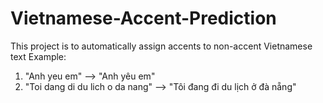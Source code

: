 # Vietnamese-Accent-Prediction
This project is to automatically assign accents to non-accent Vietnamese text
Example: 
1. "Anh yeu em" --> "Anh yêu em"
2. "Toi dang di du lich o da nang" --> "Tôi đang đi du lịch ở đà nẵng"



